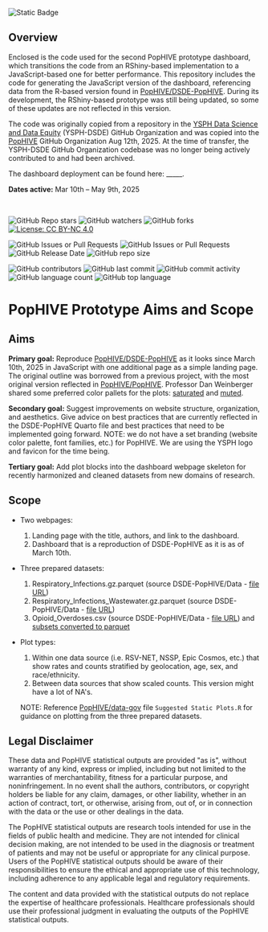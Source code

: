 ![Static Badge](https://img.shields.io/badge/Activity_Status-Archived-red)

## Overview

Enclosed is the code used for the second PopHIVE prototype dashboard, which transitions the code from an RShiny-based implementation to a JavaScript-based one for better performance. This repository includes the code for generating the JavaScript version of the dashboard, referencing data from the R-based version found in [PopHIVE/DSDE-PopHIVE](https://github.com/PopHIVE/DSDE-PopHIVE). During its development, the RShiny-based prototype was still being updated, so some of these updates are not reflected in this version.

The code was originally copied from a repository in the [YSPH Data Science and Data Equity](https://github.com/ysph-dsde) (YSPH-DSDE) GitHub Organization and was copied into the [PopHIVE](https://github.com/PopHIVE) GitHub Organization Aug 12th, 2025. At the time of transfer, the YSPH-DSDE GitHub Organization codebase was no longer being actively contributed to and had been archived.

The dashboard deployment can be found here: _____.

**Dates active:** Mar 10th – May 9th, 2025

&nbsp;

![GitHub Repo stars](https://img.shields.io/github/stars/PopHIVE/PopHIVE-Prototype) ![GitHub watchers](https://img.shields.io/github/watchers/PopHIVE/PopHIVE-Prototype) ![GitHub forks](https://img.shields.io/github/forks/PopHIVE/PopHIVE-Prototype) [![License: CC BY-NC 4.0](https://img.shields.io/badge/License-CC%20BY--NC%204.0-lightgrey.svg)](http://creativecommons.org/licenses/by-nc/4.0/)

![GitHub Issues or Pull Requests](https://img.shields.io/github/issues/PopHIVE/PopHIVE-Prototype) ![GitHub Issues or Pull Requests](https://img.shields.io/github/issues-pr/PopHIVE/PopHIVE-Prototype) ![GitHub Release Date](https://img.shields.io/github/release-date/PopHIVE/PopHIVE-Prototype) ![GitHub repo size](https://img.shields.io/github/repo-size/PopHIVE/PopHIVE-Prototype)

![GitHub contributors](https://img.shields.io/github/contributors/PopHIVE/PopHIVE-Prototype) ![GitHub last commit](https://img.shields.io/github/last-commit/PopHIVE/PopHIVE-Prototype) ![GitHub commit activity](https://img.shields.io/github/commit-activity/w/PopHIVE/PopHIVE-Prototype) ![GitHub language count](https://img.shields.io/github/languages/count/PopHIVE/PopHIVE-Prototype) ![GitHub top language](https://img.shields.io/github/languages/top/PopHIVE/PopHIVE-Prototype)


# PopHIVE Prototype Aims and Scope

## Aims

**Primary goal:** Reproduce [PopHIVE/DSDE-PopHIVE](https://github.com/PopHIVE/DSDE-PopHIVE) as it looks since March 10th, 2025 in JavaScript with one additional page as a simple landing page. The original outline was borrowed from a previous project, with the most original version reflected in [PopHIVE/PopHIVE](https://github.com/PopHIVE/PopHIVE). Professor Dan Weinberger shared some preferred color pallets for the plots: [saturated](https://colorbrewer2.org/#type=qualitative&scheme=Paired&n=10) and [muted](https://colorbrewer2.org/#type=qualitative&scheme=Set3&n=10).

**Secondary goal:** Suggest improvements on website structure, organization, and aesthetics. Give advice on best practices that are currently reflected in the DSDE-PopHIVE Quarto file and best practices that need to be implemented going forward. NOTE: we do not have a set branding (website color palette, font families, etc.) for PopHIVE. We are using the YSPH logo and favicon for the time being.

**Tertiary goal:** Add plot blocks into the dashboard webpage skeleton for recently harmonized and cleaned datasets from new domains of research.

## Scope

- Two webpages:

    1. Landing page with the title, authors, and link to the dashboard.
    2. Dashboard that is a reproduction of DSDE-PopHIVE as it is as of March 10th.
 
- Three prepared datasets:

    1. Respiratory_Infections.gz.parquet (source DSDE-PopHIVE/Data - [file URL](https://github.com/PopHIVE/DSDE-PopHIVE/blob/main/Data/Respiratory_Infections.gz.parquet))
    2. Respiratory_Infections_Wastewater.gz.parquet (source DSDE-PopHIVE/Data - [file URL](https://github.com/PopHIVE/DSDE-PopHIVE/blob/main/Data/Respiratory_Infections_Wastewater.gz.parquet))
    3. Opioid_Overdoses.csv (source DSDE-PopHIVE/Data - [file URL](https://github.com/PopHIVE/DSDE-PopHIVE/blob/main/Data/Opioid_Overdoses.csv)) and [subsets converted to parquet](https://github.com/PopHIVE/DSDE-PopHIVE/tree/main/Data/Opioid%20Overdoses)

- Plot types:

    1. Within one data source (i.e. RSV-NET, NSSP, Epic Cosmos, etc.) that show rates and counts stratified by geolocation, age, sex, and race/ethnicity.
    2. Between data sources that show scaled counts. This version might have a lot of NA's.

  NOTE: Reference [PopHIVE/data-gov](https://github.com/PopHIVE/data-gov) file `Suggested Static Plots.R` for guidance on plotting from the three prepared datasets.


## Legal Disclaimer

These data and PopHIVE statistical outputs are provided "as is", without warranty of any kind, express or implied, including but not limited to the warranties of merchantability, fitness for a particular purpose, and noninfringement. In no event shall the authors, contributors, or copyright holders be liable for any claim, damages, or other liability, whether in an action of contract, tort, or otherwise, arising from, out of, or in connection with the data or the use or other dealings in the data.

The PopHIVE statistical outputs are research tools intended for use in the fields of public health and medicine. They are not intended for clinical decision making, are not intended to be used in the diagnosis or treatment of patients and may not be useful or appropriate for any clinical purpose. Users of the PopHIVE statistical outputs should be aware of their responsibilities to ensure the ethical and appropriate use of this technology, including adherence to any applicable legal and regulatory requirements.

The content and data provided with the statistical outputs do not replace the expertise of healthcare professionals. Healthcare professionals should use their professional judgment in evaluating the outputs of the PopHIVE statistical outputs.
  
